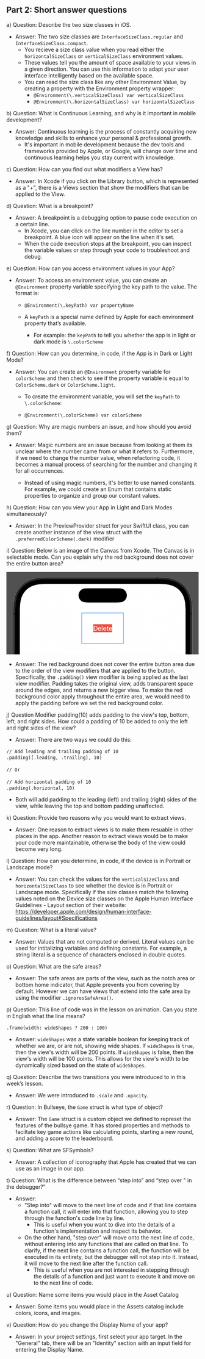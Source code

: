 ## Part 2: Short answer questions



a) Question: Describe the two size classes in iOS.

- Answer: The two size classes are `InterfaceSizeClass.regular` and `InterfaceSizeClass.compact`.
  - You recieve a size class value when you read either the `horizontalSizeClass` or `verticalSizeClass` environment values.
  - These values tell you the amount of space available to your views in a given direction.  You can use this information to adapt your user interface intelligently based on the available space.
  - You can read the size class like any other Environment Value, by creating a property with the Environment property wrapper: 
    - `@Environment(\.verticalSizeClass) var verticalSizeClass`
    - `@Environment(\.horizontalSizeClass) var horizontalSizeClass`



b) Question: What is Continuous Learning, and why is it important in mobile development?

- Answer: Continuous learning is the process of constantly acquiring new knowledge and skills to enhance your personal & professional growth.
  - It's important in mobile development because the dev tools and frameworks provided by Apple, or Google, will change over time and continuous learning helps you stay current with knowledge.



c) Question: How can you find out what modifiers a View has?

- Answer: In Xcode if you click on the Library button, which is represented as a "+", there is a Views section that show the modifiers that can be applied to the View.



d) Question: What is a breakpoint?

- Answer: A breakpoint is a debugging option to pause code execution on a certain line.
  - In Xcode, you can click on the line number in the editor to set a breakpoint. A blue icon will appear on the line when it's set.
  - When the code execution stops at the breakpoint, you can inspect the variable values  or step through your code to troubleshoot and debug.



e) Question: How can you access environment values in your App? 

- Answer: To access an environment value, you can create an `@Environment` property variable specifying the key path to the value. The format is:

  - ```
    @Environment(\.keyPath) var propertyName
    ```

  - A `keyPath` is a special name defined by Apple for each environment property that’s available.

    - For example: the `keyPath`  to tell you whether the app is in light or dark mode is `\.colorScheme `



f) Question: How can you determine, in code, if the App is in Dark or Light Mode?

- Answer: You can create an `@Environment` property variable for `colorScheme` and then check to see if the property variable is equal to `ColorScheme.dark` or `ColorScheme.light`.

  - To create the environment variable, you will set the `keyPath` to `\.colorScheme`:

  - ```
    @Environment(\.colorScheme) var colorScheme
    ```



g) Question: Why are magic numbers an issue, and how should you avoid them?

- Answer: Magic numbers are an issue because from looking at them its unclear where the number came from or what it refers to. Furthermore, if we need to change the number value, when refactoring code, it becomes a manual process of searching for the number and changing it for all occurrences.

  - Instead of using magic numbers, it's better to use named constants. For example, we could create an Enum that contains static properties to organize and group our constant values.

  

h) Question: How can you view your App in Light and Dark Modes simultaneously?

- Answer: In the PreviewProvider struct for your SwiftUI class, you can create another instance of the view struct with the `.preferredColorScheme(.dark)` modifier



i) Question: Below is an image of the Canvas from Xcode. The Canvas is in selectable mode. Can you explain why the red background does not cover the entire button area?

![red_button_bg_area](./red_button_bg_area.png)

- Answer: The red background does not cover the entire button area due to the order of the view modifiers that are applied to the button. Specifically, the `.padding()` view modifier is being applied as the last view modifier. Padding takes the original view, adds transparent space around the edges, and returns a new bigger view. To make the red background color apply throughout the entire area, we would need to apply the padding before we set the red background color.



j) Question Modifier padding(10) adds padding to the view's top, bottom, left, and right sides. How could a padding of 10 be added to only the left and right sides of the view?

- Answer: There are two ways we could do this:

```
// Add leading and trailing padding of 10
.padding([.leading, .trailing], 10) 

// Or

// Add horizontal padding of 10
.padding(.horizontal, 10) 
```

- Both will add padding to the leading (left) and trailing (right) sides of the view, while leaving the top and bottom padding unaffected.



k) Question: Provide two reasons why you would want to extract views.

- Answer: One reason to extract views is to make them resuable in other places in the app. Another reason to extract views would be to make your code more maintainable, otherwise the body of the view could become very long.



l) Question: How can you determine, in code, if the device is in Portrait or Landscape mode?

- Answer: You can check the values for the `verticalSizeClass` and `horizontalSizeClass` to see whether the device is in Portrait or Landscape mode. Specifically if the size classes match the following values noted on the Device size classes on the Apple Human Interface Guidelines - Layout section of their website:
  https://developer.apple.com/design/human-interface-guidelines/layout#Specifications



m) Question: What is a literal value?

- Answer: Values that are not computed or derived. Literal values can be used for intitalizing variables and defining constants. For example, a string literal is a sequence of characters enclosed in double quotes.



o) Question: What are the safe areas?

- Answer: The safe areas are parts of the view, such as the notch area or bottom home indicator, that Apple prevents you from covering by default. However we can have views that extend into the safe area by using the modifier `.ignoresSafeArea()`.



p) Question: This line of code was in the lesson on animation. Can you state in English what the line means?

```
.frame(width: wideShapes ? 200 : 100)
```

- Answer: `wideShapes` was a state variable boolean for keeping track of whether we are, or are not, showing wide shapes. If `wideShapes` is `true`, then the view's width will be 200 points. If `wideShapes` is false, then the view's width will be 100 points. This allows for the view's width to be dynamically sized based on the state of `wideShapes`.



q) Question: Describe the two transitions you were introduced to in this week’s lesson.

- Answer: We were introduced to `.scale` and `.opacity`.



r) Question: In Bullseye, the `Game` struct is what type of object? 

- Answer: The `Game` struct is a custom object we defined to represet the features of the bullsye game. It has stored properties and methods to faciltate key game actions like calculating points, starting a new round, and adding a score to the leaderboard.



s) Question: What are SFSymbols?

- Answer: A collection of iconography that Apple has created that we can use as an image in our app.



t) Question: What is the difference between “step into” and “step over " in the debugger?”

- Answer:
  - "Step into" will move to the next line of code and if that line contains a function call, it will enter into that function, allowing you to step through the function's code line by line.
    - This is useful when you want to dive into the details of a function's implementation and inspect its behavior.
  - On the other hand, "step over" will move onto the next line of code, without entering into any functions that are called on that line. To clarify, if the next line contains a function call, the function will be executed in its entirety, but the debugger will not step into it. Instead, it will move to the next line after the function call.
    - This is useful when you are not interested in stepping through the details of a function and just want to execute it and move on to the next line of code.



u) Question: Name some items you would place in the Asset Catalog 

- Answer: Some items you would place in the Assets catalog include colors, icons, and images.



v) Question: How do you change the Display Name of your app?

- Answer: In your project settings, first select your app target. In the "General" tab, there will be an "Identity" section with an input field for entering the Display Name.